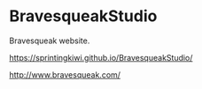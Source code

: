# BravesqueakStudio
Bravesqueak website.

https://sprintingkiwi.github.io/BravesqueakStudio/

http://www.bravesqueak.com/
